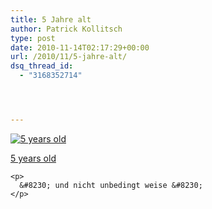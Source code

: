 ```yaml
---
title: 5 Jahre alt
author: Patrick Kollitsch
type: post
date: 2010-11-14T02:17:29+00:00
url: /2010/11/5-jahre-alt/
dsq_thread_id:
  - "3168352714"




---
```

<div class="media image">
  <a href="http://www.flickr.com/photos/schreibblogade/5174922145/" title="5 years old"><img src="//farm5.static.flickr.com/4107/5174922145_cecf419904_z_d.jpg" alt="5 years old" /></p> 
  
  <p>
    5 years old
  </p>
  
  <p>
    </a></div> 
    
    <p>
      &#8230; und nicht unbedingt weise &#8230;
    </p>
